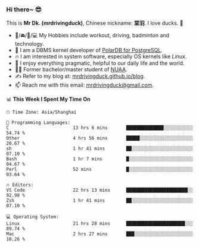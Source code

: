 ### Hi there~ 😎

This is **Mr Dk. (mrdrivingduck)**, Chinese nickname: **棠羽**. I love ducks. 🦆

- 💪/🚘/🏸/💻 My Hobbies include workout, driving, badminton and technology.
- 🍊 I am a DBMS kernel developer of [PolarDB for PostgreSQL](https://github.com/ApsaraDB/PolarDB-for-PostgreSQL).
- 🔥 I am interested in system software, especially OS kernels like *Linux*.
- 🔧 I enjoy everything pragmatic, helpful to our daily life and the world.
- 👨‍🎓 Former bachelor/master student of [NUAA](https://en.wikipedia.org/wiki/Nanjing_University_of_Aeronautics_and_Astronautics).
- ✍ Refer to my blog at: [mrdrivingduck.github.io/blog](https://mrdrivingduck.github.io/blog/).
- 📫 Reach me with this email: [mrdrivingduck@gmail.com](mailto:mrdrivingduck@gmail.com).

<!--START_SECTION:waka-->
📊 **This Week I Spent My Time On** 

```text
🕑︎ Time Zone: Asia/Shanghai

💬 Programming Languages: 
C                        13 hrs 6 mins       ██████████████░░░░░░░░░░░   54.74 % 
Other                    4 hrs 56 mins       █████░░░░░░░░░░░░░░░░░░░░   20.67 % 
sh                       1 hr 41 mins        ██░░░░░░░░░░░░░░░░░░░░░░░   07.10 % 
Bash                     1 hr 7 mins         █░░░░░░░░░░░░░░░░░░░░░░░░   04.67 % 
Perl                     52 mins             █░░░░░░░░░░░░░░░░░░░░░░░░   03.64 % 

🔥 Editors: 
VS Code                  22 hrs 13 mins      ███████████████████████░░   92.90 % 
Zsh                      1 hr 41 mins        ██░░░░░░░░░░░░░░░░░░░░░░░   07.10 % 

💻 Operating System: 
Linux                    21 hrs 28 mins      ██████████████████████░░░   89.74 % 
Mac                      2 hrs 27 mins       ███░░░░░░░░░░░░░░░░░░░░░░   10.26 % 
```


<!--END_SECTION:waka-->

<!-- ![Mr Dk.'s GitHub Stats](https://github-readme-stats.vercel.app/api?username=mrdrivingduck&count_private&show_icons=true&theme=buefy) -->

<!-- ![Most Used Languages](https://github-readme-stats.vercel.app/api/top-langs/?username=mrdrivingduck&exclude_repo=mips32-CPU,snort-tcp-socket&theme=buefy&layout=compact&langs_count=10) -->


<!--
**mrdrivingduck/mrdrivingduck** is a ✨ _special_ ✨ repository because its `README.md` (this file) appears on your GitHub profile.

Here are some ideas to get you started:

- 🔭 I’m currently working on ...
- 🌱 I’m currently learning ...
- 👯 I’m looking to collaborate on ...
- 🤔 I’m looking for help with ...
- 💬 Ask me about ...
- 📫 How to reach me: ...
- 😄 Pronouns: ...
- ⚡ Fun fact: ...
-->
